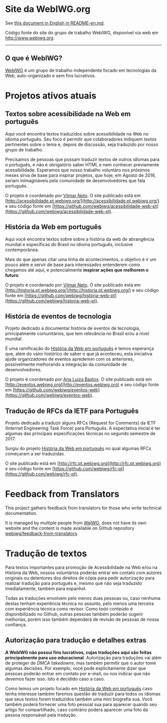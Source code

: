 # Site da WebIWG.org
See [this document in English in README-en.md](README-en.md).

Código fonte do site do grupo de trabalho WebIWG, disponível via
web em http://www.webiwg.org.

---
<!--
  IMPORTANTE: a partir daqui, este arquivo é igual em webiwg-issues e
              webiwg.github.io. Ao fazer edições neste arquivo, edite
              AMBOS os locais!
-->

## O que é WebIWG?

[WebIWG](http://www.webiwg.org) é um grupo de trabalho independente focado em
tecnologias da Web, auto-organizado e sem fins lucrativos.

# Projetos ativos atuais

## Textos sobre acessibilidade na Web em português
Aqui você encontra textos traduzidos sobre acessibilidade na Web no idioma
português. Seu foco é permitir que colaboradores indiquem textos pertinentes
sobre o tema e, depois de discussão, seja traduzido por nosso grupo de
trabalho.

Precisamos de pessoas que possam traduzir textos de outros idiomas para o
português, e não é obrigatório saber HTML e nem conhecer previamente
acessibilidade. Esperamos que nosso trabalho voluntáro nos próximos meses
sirva de base para inspirar projetos, que hoje, em Agosto de 2016, seriam
inimagináveis pela comunidade de desenvolvedores que fala português.

O projeto é coordenado por [Vilmar Neto](https://github.com/Dkmister).
O site publicado está em [http://acessibilidade.pt.webiwg.org/](http://acessibilidade.pt.webiwg.org/)
e seu código fonte em [https://github.com/webiwg/acessibilidade-web-pt](https://github.com/webiwg/acessibilidade-web-pt).

## História da Web em português
Aqui você encontra textos sobre sobre a história da web de abrangência
mundial e específicas do Brasil no idioma português, inclusive contemporânea.

Mais do que apenas citar uma linha de acontecimentos, o objetivo é ir um pouco
além e servir de base para interessados entenderem como chegamos até aqui, e
potencialmente **inspirar ações que melhorem o futuro**.

O projeto é coordenado por [Vilmar Neto](https://github.com/Dkmister).
O site publicado está em [http://historia.pt.webiwg.org/](http://historia.pt.webiwg.org/)
e seu código fonte em [https://github.com/webiwg/historia-web-pt](https://github.com/webiwg/historia-web-pt).

## História de eventos de tecnologia

Projeto dedicado a documentar história de eventos de tecnologia,
principalmente comunitários, que tem relevância no Brasil e/ou a nível mundial.

É uma ramificação do [História da Web em português](https://github.com/webiwg/historia-web-pt)
e temos esperança que, além do valor histórico de saber o que já aconteceu,
esta iniciativa ajude organizadores de eventos aprederem com os anteriores,
possivelmente melhorando a integração da comunidade de desenvolvedores.

O projeto é coordenado por [Ana Luiza Bastos](https://github.com/anabastos).
O site publicado está em [http://eventos.webiwg.org](http://eventos.webiwg.org)
e seu código fonte em [https://github.com/webiwg/eventos-web](https://github.com/webiwg/eventos-web).

## Tradução de RFCs da IETF para Português

Projeto dedicado a traduzir alguns RFCs (Request for Comments) da IETF
(Internet Engineering Task Force) para Português. A espectativa inicial é ter
algumas das principais especificações técnicas no segundo semestre de 2017.

Surgiu do projeto [História da Web em português](https://github.com/webiwg/historia-web-pt)
no qual algumas RFCs começaram a ser traduzidas.

O site publicado está em [http://rfc.pt.webiwg.org](http://rfc.pt.webiwg.org)
e seu código fonte em [https://github.com/webiwg/rfc-pt](https://github.com/webiwg/rfc-pt).

# Feedback from Translators
This project gathers feedback from translators for those who write technical
documentation.

It is managed by multiple people from [WeIWG](https://github.com/webiwg),
does not have its own website and the content is made available on Github repository
[webiwg/feedback-from-translators](https://github.com/webiwg/feedback-from-translators).

# Tradução de textos
Para textos importantes para promoção de Acessibilidade na Web e/ou na História
da Web, nossos voluntários poderão entrar em contato com autores originais ou
detentores dos direitos de cópia para pedir autorização para realizar tradução
para português e, mesmo que não seja traduzido imediatamente, também para
espanhol.

Todas as traduções envolvem pelo menos duas pessoas ou, caso nenhuma destas
tenham experiência técnica no assunto, pelo menos uma terceira com experiência
técnica como revisor. Como todo conteúdo é disponibilizado no Github, outras
pessoas também poderão sugerir melhorias, porém isso também dependerá de
revisão de pessoas de nossa confiança.

## Autorização para tradução e detalhes extras
**A WebIWG não possui fins lucrativos, cujas traduções aqui são feitas
principalmente para uso educacional**. Autorização para traduções vai além de
proteger de _DMCA takedowns_, mas também permitir que o autor tome algumas
decisões. Por exemplo, você pode explicitamente dizer que pessoas poderão
entrar em contato por e-mail, ou nos indicar que não devemos fazer isso. Isto é
decidido caso a caso.

Como temos um projeto focado em [História da Web em português](https://github.com/webiwg/historia-web-pt)
caso tenha interesse também faremos questão de traduzir para todos os idiomas
que seus textos forem traduzidos também uma mini biografia sua. Você também
poderá fornecer uma foto pessoal sua para aparecer quando seu artigo for
compartilhado, caso contrário poderá aparecer uma foto da pessoa responsável
pela tradução.